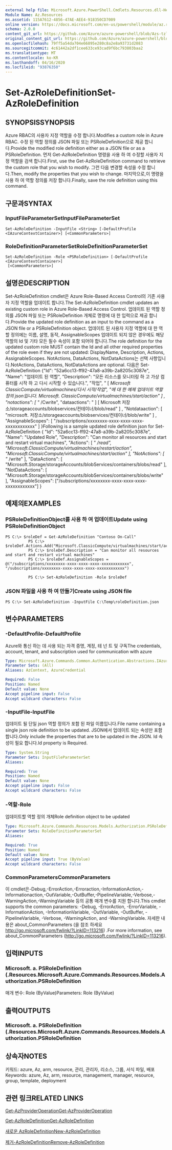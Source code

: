 ```yaml
---
external help file: Microsoft.Azure.PowerShell.Cmdlets.Resources.dll-Help.xml
Module Name: Az.Resources
ms.assetid: 115A7612-4856-47AE-AEE4-918350CD7009
online version: https://docs.microsoft.com/en-us/powershell/module/az.resources/set-Azroledefinition
schema: 2.0.0
content_git_url: https://github.com/Azure/azure-powershell/blob/Azs-tzl/src/Resources/Resources/help/Set-AzRoleDefinition.md
original_content_git_url: https://github.com/Azure/azure-powershell/blob/Azs-tzl/src/Resources/Resources/help/Set-AzRoleDefinition.md
ms.openlocfilehash: 79ff5a54da704e66895e280c8a2e8a93731d2083
ms.sourcegitcommit: 4c61442a2df1cee633ce93cad9f6bc793803baa2
ms.translationtype: MT
ms.contentlocale: ko-KR
ms.lasthandoff: 04/16/2020
ms.locfileid: "93876350"
---
```

# <span data-ttu-id="76e90-101">Set-AzRoleDefinition</span><span class="sxs-lookup"><span data-stu-id="76e90-101">Set-AzRoleDefinition</span></span>

## <span data-ttu-id="76e90-102">SYNOPSIS</span><span class="sxs-lookup"><span data-stu-id="76e90-102">SYNOPSIS</span></span>
<span data-ttu-id="76e90-103">Azure RBAC의 사용자 지정 역할을 수정 합니다.</span><span class="sxs-lookup"><span data-stu-id="76e90-103">Modifies a custom role in Azure RBAC.</span></span>
<span data-ttu-id="76e90-104">수정 된 역할 정의를 JSON 파일 또는 PSRoleDefinition으로 제공 합니다.</span><span class="sxs-lookup"><span data-stu-id="76e90-104">Provide the modified role definition either as a JSON file or as a PSRoleDefinition.</span></span>
<span data-ttu-id="76e90-105">먼저 Get-AzRoleDefinition 명령을 사용 하 여 수정할 사용자 지정 역할을 검색 합니다.</span><span class="sxs-lookup"><span data-stu-id="76e90-105">First, use the Get-AzRoleDefinition command to retrieve the custom role that you wish to modify.</span></span>
<span data-ttu-id="76e90-106">그런 다음 변경할 속성을 수정 합니다.</span><span class="sxs-lookup"><span data-stu-id="76e90-106">Then, modify the properties that you wish to change.</span></span>
<span data-ttu-id="76e90-107">마지막으로,이 명령을 사용 하 여 역할 정의를 저장 합니다.</span><span class="sxs-lookup"><span data-stu-id="76e90-107">Finally, save the role definition using this command.</span></span>

## <span data-ttu-id="76e90-108">구문과</span><span class="sxs-lookup"><span data-stu-id="76e90-108">SYNTAX</span></span>

### <span data-ttu-id="76e90-109">InputFileParameterSet</span><span class="sxs-lookup"><span data-stu-id="76e90-109">InputFileParameterSet</span></span>
```
Set-AzRoleDefinition -InputFile <String> [-DefaultProfile <IAzureContextContainer>] [<CommonParameters>]
```

### <span data-ttu-id="76e90-110">RoleDefinitionParameterSet</span><span class="sxs-lookup"><span data-stu-id="76e90-110">RoleDefinitionParameterSet</span></span>
```
Set-AzRoleDefinition -Role <PSRoleDefinition> [-DefaultProfile <IAzureContextContainer>]
 [<CommonParameters>]
```

## <span data-ttu-id="76e90-111">설명은</span><span class="sxs-lookup"><span data-stu-id="76e90-111">DESCRIPTION</span></span>
<span data-ttu-id="76e90-112">Set-AzRoleDefinition cmdlet은 Azure Role-Based Access Control의 기존 사용자 지정 역할을 업데이트 합니다.</span><span class="sxs-lookup"><span data-stu-id="76e90-112">The Set-AzRoleDefinition cmdlet updates an existing custom role in Azure Role-Based Access Control.</span></span>
<span data-ttu-id="76e90-113">업데이트 된 역할 정의를 JSON 파일 또는 PSRoleDefinition 개체로 명령에 대 한 입력으로 제공 합니다.</span><span class="sxs-lookup"><span data-stu-id="76e90-113">Provide the updated role definition as an input to the command as a JSON file or a PSRoleDefinition object.</span></span>
<span data-ttu-id="76e90-114">업데이트 된 사용자 지정 역할에 대 한 역할 정의에는 이름, 설명, 동작, AssignableScopes 업데이트 되지 않은 경우에도 해당 역할의 Id 및 기타 모든 필수 속성이 포함 되어야 합니다.</span><span class="sxs-lookup"><span data-stu-id="76e90-114">The role definition for the updated custom role MUST contain the Id and all other required properties of the role even if they are not updated: DisplayName, Description, Actions, AssignableScopes.</span></span>
<span data-ttu-id="76e90-115">NotActions, DataActions, NotDataActions는 선택 사항입니다.</span><span class="sxs-lookup"><span data-stu-id="76e90-115">NotActions, DataActions, NotDataActions are optional.</span></span>
<span data-ttu-id="76e90-116">다음은 Set-AzRoleDefinition {"Id": "52a6cc13-ff92-47a8-a39b-2a8205c3087e", "Name": "업데이트 된 역할", "Description": "모든 리소스를 모니터링 하 고 가상 컴퓨터를 시작 하 고 다시 시작할 수 있습니다.", "작업", " \[ *Microsoft ClassicCompute/virtualmachines/다시 시작/작업", "에 대 한 예제 업데이트 역할 정의 json입니다. Microsoft. ClassicCompute/virtualmachines/start/action" \] , "notactions": \[ "* /Cwrite", "dataactions": " \] \[ Microsoft 저장소/storageaccounts/blobservices/컨테이너/blob/read" \] , "Notdataaction": \[ "microsoft. 저장소/storageaccounts/blobservices/컨테이너/blob/write" \] , "AssignableScopes": \[ "/subscriptions/xxxxxxxx-xxxx-xxxx-xxxx-xxxxxxxxxxxx" \] }</span><span class="sxs-lookup"><span data-stu-id="76e90-116">Following is a sample updated role definition json for Set-AzRoleDefinition { "Id": "52a6cc13-ff92-47a8-a39b-2a8205c3087e", "Name": "Updated Role", "Description": "Can monitor all resources and start and restart virtual machines", "Actions": \[ " */read", "Microsoft.ClassicCompute/virtualmachines/restart/action", "Microsoft.ClassicCompute/virtualmachines/start/action" \], "NotActions": \[ "* /write" \], "DataActions": \[ "Microsoft.Storage/storageAccounts/blobServices/containers/blobs/read" \], "NotDataActions": \[ "Microsoft.Storage/storageAccounts/blobServices/containers/blobs/write" \], "AssignableScopes": \["/subscriptions/xxxxxxxx-xxxx-xxxx-xxxx-xxxxxxxxxxxx"\] }</span></span>

## <span data-ttu-id="76e90-117">예제의</span><span class="sxs-lookup"><span data-stu-id="76e90-117">EXAMPLES</span></span>

### <span data-ttu-id="76e90-118">PSRoleDefinitionObject를 사용 하 여 업데이트</span><span class="sxs-lookup"><span data-stu-id="76e90-118">Update using PSRoleDefinitionObject</span></span>
```
PS C:\> $roleDef = Get-AzRoleDefinition "Contoso On-Call"
          PS C:\> $roleDef.Actions.Add("Microsoft.ClassicCompute/virtualmachines/start/action")
          PS C:\> $roleDef.Description = "Can monitor all resources and start and restart virtual machines"
          PS C:\> $roleDef.AssignableScopes = @("/subscriptions/xxxxxxxx-xxxx-xxxx-xxxx-xxxxxxxxxxxx", "/subscriptions/xxxxxxxx-xxxx-xxxx-xxxx-xxxxxxxxxxxx")

          PS C:\> Set-AzRoleDefinition -Role $roleDef
```

### <span data-ttu-id="76e90-119">JSON 파일을 사용 하 여 만들기</span><span class="sxs-lookup"><span data-stu-id="76e90-119">Create using JSON file</span></span>
```
PS C:\> Set-AzRoleDefinition -InputFile C:\Temp\roleDefinition.json
```

## <span data-ttu-id="76e90-120">변수</span><span class="sxs-lookup"><span data-stu-id="76e90-120">PARAMETERS</span></span>

### <span data-ttu-id="76e90-121">-DefaultProfile</span><span class="sxs-lookup"><span data-stu-id="76e90-121">-DefaultProfile</span></span>
<span data-ttu-id="76e90-122">Azure와 통신 하는 데 사용 되는 자격 증명, 계정, 테 넌 트 및 구독</span><span class="sxs-lookup"><span data-stu-id="76e90-122">The credentials, account, tenant, and subscription used for communication with azure</span></span>

```yaml
Type: Microsoft.Azure.Commands.Common.Authentication.Abstractions.IAzureContextContainer
Parameter Sets: (All)
Aliases: AzContext, AzureCredential

Required: False
Position: Named
Default value: None
Accept pipeline input: False
Accept wildcard characters: False
```

### <span data-ttu-id="76e90-123">-InputFile</span><span class="sxs-lookup"><span data-stu-id="76e90-123">-InputFile</span></span>
<span data-ttu-id="76e90-124">업데이트 될 단일 json 역할 정의가 포함 된 파일 이름입니다.</span><span class="sxs-lookup"><span data-stu-id="76e90-124">File name containing a single json role definition to be updated.</span></span>
<span data-ttu-id="76e90-125">JSON에서 업데이트 되는 속성만 포함 합니다.</span><span class="sxs-lookup"><span data-stu-id="76e90-125">Only include the properties that are to be updated in the JSON.</span></span>
<span data-ttu-id="76e90-126">Id 속성이 필요 합니다.</span><span class="sxs-lookup"><span data-stu-id="76e90-126">Id property is Required.</span></span>

```yaml
Type: System.String
Parameter Sets: InputFileParameterSet
Aliases:

Required: True
Position: Named
Default value: None
Accept pipeline input: False
Accept wildcard characters: False
```

### <span data-ttu-id="76e90-127">-역할</span><span class="sxs-lookup"><span data-stu-id="76e90-127">-Role</span></span>
<span data-ttu-id="76e90-128">업데이트할 역할 정의 개체</span><span class="sxs-lookup"><span data-stu-id="76e90-128">Role definition object to be updated</span></span>

```yaml
Type: Microsoft.Azure.Commands.Resources.Models.Authorization.PSRoleDefinition
Parameter Sets: RoleDefinitionParameterSet
Aliases:

Required: True
Position: Named
Default value: None
Accept pipeline input: True (ByValue)
Accept wildcard characters: False
```

### <span data-ttu-id="76e90-129">CommonParameters</span><span class="sxs-lookup"><span data-stu-id="76e90-129">CommonParameters</span></span>
<span data-ttu-id="76e90-130">이 cmdlet은-Debug,-ErrorAction,-Erroraction,-InformationAction,-Informationaction,-OutVariable,-OutBuffer,-PipelineVariable,-Verbose,-WarningAction,-WarningVariable 등의 공통 매개 변수를 지원 합니다.</span><span class="sxs-lookup"><span data-stu-id="76e90-130">This cmdlet supports the common parameters: -Debug, -ErrorAction, -ErrorVariable, -InformationAction, -InformationVariable, -OutVariable, -OutBuffer, -PipelineVariable, -Verbose, -WarningAction, and -WarningVariable.</span></span> <span data-ttu-id="76e90-131">자세한 내용은 about_CommonParameters (을 참조 하세요 http://go.microsoft.com/fwlink/?LinkID=113216) .</span><span class="sxs-lookup"><span data-stu-id="76e90-131">For more information, see about_CommonParameters (http://go.microsoft.com/fwlink/?LinkID=113216).</span></span>

## <span data-ttu-id="76e90-132">입력</span><span class="sxs-lookup"><span data-stu-id="76e90-132">INPUTS</span></span>

### <span data-ttu-id="76e90-133">Microsoft. a. PSRoleDefinition (.Resources.</span><span class="sxs-lookup"><span data-stu-id="76e90-133">Microsoft.Azure.Commands.Resources.Models.Authorization.PSRoleDefinition</span></span>
<span data-ttu-id="76e90-134">매개 변수: Role (ByValue)</span><span class="sxs-lookup"><span data-stu-id="76e90-134">Parameters: Role (ByValue)</span></span>

## <span data-ttu-id="76e90-135">출력</span><span class="sxs-lookup"><span data-stu-id="76e90-135">OUTPUTS</span></span>

### <span data-ttu-id="76e90-136">Microsoft. a. PSRoleDefinition (.Resources.</span><span class="sxs-lookup"><span data-stu-id="76e90-136">Microsoft.Azure.Commands.Resources.Models.Authorization.PSRoleDefinition</span></span>

## <span data-ttu-id="76e90-137">상속자</span><span class="sxs-lookup"><span data-stu-id="76e90-137">NOTES</span></span>
<span data-ttu-id="76e90-138">키워드: azure, Az, arm, resource, 관리, 관리자, 리소스, 그룹, 서식 파일, 배포</span><span class="sxs-lookup"><span data-stu-id="76e90-138">Keywords: azure, Az, arm, resource, management, manager, resource, group, template, deployment</span></span>

## <span data-ttu-id="76e90-139">관련 링크</span><span class="sxs-lookup"><span data-stu-id="76e90-139">RELATED LINKS</span></span>

[<span data-ttu-id="76e90-140">Get-AzProviderOperation</span><span class="sxs-lookup"><span data-stu-id="76e90-140">Get-AzProviderOperation</span></span>](./Get-AzProviderOperation.md)

[<span data-ttu-id="76e90-141">Get-AzRoleDefinition</span><span class="sxs-lookup"><span data-stu-id="76e90-141">Get-AzRoleDefinition</span></span>](./Get-AzRoleDefinition.md)

[<span data-ttu-id="76e90-142">새로운 AzRoleDefinition</span><span class="sxs-lookup"><span data-stu-id="76e90-142">New-AzRoleDefinition</span></span>](./New-AzRoleDefinition.md)

[<span data-ttu-id="76e90-143">제거-AzRoleDefinition</span><span class="sxs-lookup"><span data-stu-id="76e90-143">Remove-AzRoleDefinition</span></span>](./Remove-AzRoleDefinition.md)

